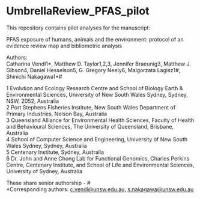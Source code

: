 # UmbrellaReview_PFAS_pilot  

This repository contains pilot analyses for the manuscript:   

PFAS exposure of humans, animals and the environment: protocol of an evidence review map and bibliometric analysis  

Authors:  
Catharina Vendl1*, Matthew D. Taylor1,2,3, Jennifer Braeunig3, Matthew J. Gibson4, Daniel Hesselson5, G. Gregory Neely6, Malgorzata Lagisz1#, Shinichi Nakagawa1*#    

1 Evolution and Ecology Research Centre and School of Biology Earth & Environmental Sciences, University of New South Wales Sydney, Sydney, NSW, 2052, Australia  
2 Port Stephens Fisheries Institute, New South Wales Department of Primary Industries, Nelson Bay, Australia  
3 Queensland Alliance for Environmental Health Sciences, Faculty of Health and Behavioural Sciences, The University of Queensland, Brisbane, Australia  
4 School of Computer Science and Engineering, University of New South Wales Sydney, Sydney, Australia  
5 Centenary Institute, Sydney, Australia  
6 Dr. John and Anne Chong Lab for Functional Genomics, Charles Perkins Centre, Centenary Institute, and School of Life and Environmental Sciences, University of Sydney, Australia   

These share senior authorship - #   
*Corresponding authors: c.vendl@unsw.edu.au, s.nakagawa@unsw.edu.au   


